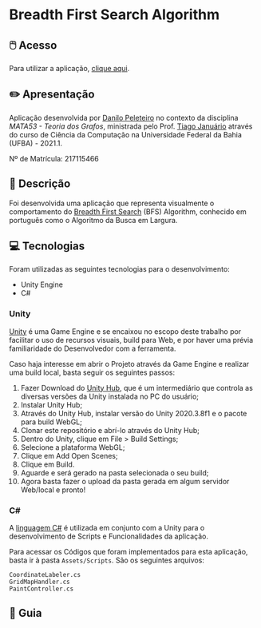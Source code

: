 # Breadth First Search Algorithm
## 🖱️ Acesso
Para utilizar a aplicação, [clique aqui](https://my-ufba-projects.github.io/mata53-grafos-bfs).

## ✏️ Apresentação
Aplicação desenvolvida por [Danilo Peleteiro](https://www.linkedin.com/in/danilo-peleteiro-ufba/) no contexto da disciplina *MATA53 - Teoria dos Grafos*, ministrada pelo Prof. [Tiago Januário](https://www.linkedin.com/in/januarioccp/) através do curso de Ciência da Computação na Universidade Federal da Bahia (UFBA) - 2021.1.

Nº de Matrícula: 217115466

## 📃 Descrição
Foi desenvolvida uma aplicação que representa visualmente o comportamento do [Breadth First Search](https://pt.wikipedia.org/wiki/Busca_em_largura) (BFS) Algorithm, conhecido em português como o Algoritmo da Busca em Largura.

## 💻 Tecnologias
Foram utilizadas as seguintes tecnologias para o desenvolvimento:
- Unity Engine
- C#

### Unity
[Unity](https://unity.com/pt) é uma Game Engine e se encaixou no escopo deste trabalho por facilitar o uso de recursos visuais, build para Web, e por haver uma prévia familiaridade do Desenvolvedor com a ferramenta.

Caso haja interesse em abrir o Projeto através da Game Engine e realizar uma build local, basta seguir os seguintes passos:
1. Fazer Download do [Unity Hub](https://store.unity.com/download), que é um intermediário que controla as diversas versões da Unity instalada no PC do usuário;
2. Instalar Unity Hub;
3. Através do Unity Hub, instalar versão do Unity 2020.3.8f1 e o pacote para build WebGL;
4. Clonar este repositório e abrí-lo através do Unity Hub;
5. Dentro do Unity, clique em File > Build Settings;
6. Selecione a plataforma WebGL;
7. Clique em Add Open Scenes;
8. Clique em Build.
9. Aguarde e será gerado na pasta selecionada o seu build;
10. Agora basta fazer o upload da pasta gerada em algum servidor Web/local e pronto!

### C#
A [linguagem C#](https://pt.wikipedia.org/wiki/C_Sharp) é utilizada em conjunto com a Unity para o desenvolvimento de Scripts e Funcionalidades da aplicação.

Para acessar os Códigos que foram implementados para esta aplicação, basta ir à pasta `Assets/Scripts`. São os seguintes arquivos:
```
CoordinateLabeler.cs
GridMapHandler.cs
PaintController.cs
```

## 🦮 Guia


